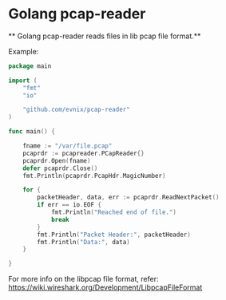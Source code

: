 # Golang pcap-reader 

** Golang pcap-reader reads files in lib pcap file format.**

Example:

```go
package main

import (
	"fmt"
	"io"

	"github.com/evnix/pcap-reader"
)

func main() {

	fname := "/var/file.pcap"
	pcaprdr := pcapreader.PCapReader{}
	pcaprdr.Open(fname)
	defer pcaprdr.Close()
	fmt.Println(pcaprdr.PcapHdr.MagicNumber)

	for {
		packetHeader, data, err := pcaprdr.ReadNextPacket()
		if err == io.EOF {
			fmt.Println("Reached end of file.")
			break
		}
		fmt.Println("Packet Header:", packetHeader)
		fmt.Println("Data:", data)
	}

}

```



For more info on the libpcap file format, refer:
https://wiki.wireshark.org/Development/LibpcapFileFormat

